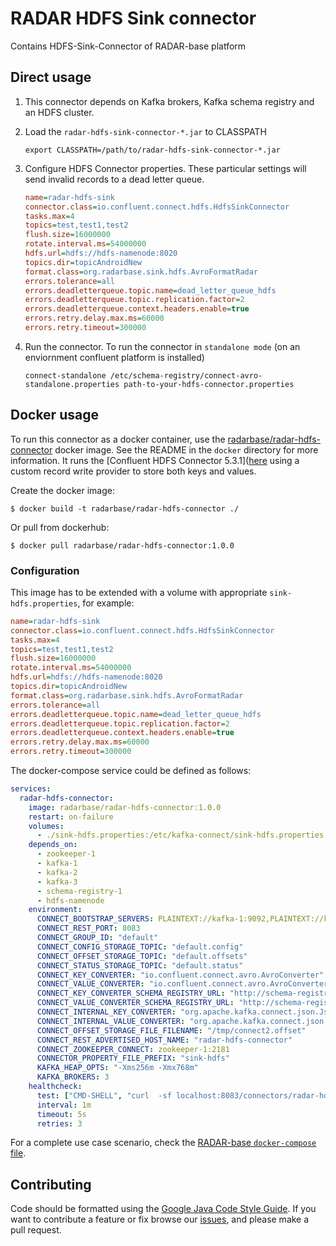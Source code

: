 # RADAR HDFS Sink connector

Contains HDFS-Sink-Connector of RADAR-base platform

## Direct usage

1. This connector depends on Kafka brokers, Kafka schema registry and an HDFS cluster.

2. Load the `radar-hdfs-sink-connector-*.jar` to CLASSPATH

    ```shell
    export CLASSPATH=/path/to/radar-hdfs-sink-connector-*.jar
    ```
      
3. Configure HDFS Connector properties. These particular settings will send invalid records to a dead letter queue.

    ```ini
    name=radar-hdfs-sink
    connector.class=io.confluent.connect.hdfs.HdfsSinkConnector
    tasks.max=4
    topics=test,test1,test2
    flush.size=16000000
    rotate.interval.ms=54000000
    hdfs.url=hdfs://hdfs-namenode:8020
    topics.dir=topicAndroidNew
    format.class=org.radarbase.sink.hdfs.AvroFormatRadar
    errors.tolerance=all
    errors.deadletterqueue.topic.name=dead_letter_queue_hdfs
    errors.deadletterqueue.topic.replication.factor=2
    errors.deadletterqueue.context.headers.enable=true
    errors.retry.delay.max.ms=60000
    errors.retry.timeout=300000
    ```
   
4. Run the connector. To run the connector in `standalone mode` (on an enviornment confluent platform is installed)
   
    ```shell
    connect-standalone /etc/schema-registry/connect-avro-standalone.properties path-to-your-hdfs-connector.properties
    ```

## Docker usage

To run this connector as a docker container, use the [radarbase/radar-hdfs-connector](https://hub.docker.org/radarbase/radar-hdfs-connector) docker image. See the README in the `docker` directory for more information.
It runs the [Confluent HDFS Connector 5.3.1]([here](https://docs.confluent.io/current/connect/kafka-connect-hdfs/index.html) using a custom record write provider to store both keys and values.

Create the docker image:
```
$ docker build -t radarbase/radar-hdfs-connector ./
```

Or pull from dockerhub:
```
$ docker pull radarbase/radar-hdfs-connector:1.0.0
```

### Configuration

This image has to be extended with a volume with appropriate `sink-hdfs.properties`, for example:

```ini
name=radar-hdfs-sink
connector.class=io.confluent.connect.hdfs.HdfsSinkConnector
tasks.max=4
topics=test,test1,test2
flush.size=16000000
rotate.interval.ms=54000000
hdfs.url=hdfs://hdfs-namenode:8020
topics.dir=topicAndroidNew
format.class=org.radarbase.sink.hdfs.AvroFormatRadar
errors.tolerance=all
errors.deadletterqueue.topic.name=dead_letter_queue_hdfs
errors.deadletterqueue.topic.replication.factor=2
errors.deadletterqueue.context.headers.enable=true
errors.retry.delay.max.ms=60000
errors.retry.timeout=300000
```

The docker-compose service could be defined as follows:

```yaml
services:
  radar-hdfs-connector:
    image: radarbase/radar-hdfs-connector:1.0.0
    restart: on-failure
    volumes:
      - ./sink-hdfs.properties:/etc/kafka-connect/sink-hdfs.properties
    depends_on:
      - zookeeper-1
      - kafka-1
      - kafka-2
      - kafka-3
      - schema-registry-1
      - hdfs-namenode
    environment:
      CONNECT_BOOTSTRAP_SERVERS: PLAINTEXT://kafka-1:9092,PLAINTEXT://kafka-2:9092,PLAINTEXT://kafka-3:9092
      CONNECT_REST_PORT: 8083
      CONNECT_GROUP_ID: "default"
      CONNECT_CONFIG_STORAGE_TOPIC: "default.config"
      CONNECT_OFFSET_STORAGE_TOPIC: "default.offsets"
      CONNECT_STATUS_STORAGE_TOPIC: "default.status"
      CONNECT_KEY_CONVERTER: "io.confluent.connect.avro.AvroConverter"
      CONNECT_VALUE_CONVERTER: "io.confluent.connect.avro.AvroConverter"
      CONNECT_KEY_CONVERTER_SCHEMA_REGISTRY_URL: "http://schema-registry-1:8081"
      CONNECT_VALUE_CONVERTER_SCHEMA_REGISTRY_URL: "http://schema-registry-1:8081"
      CONNECT_INTERNAL_KEY_CONVERTER: "org.apache.kafka.connect.json.JsonConverter"
      CONNECT_INTERNAL_VALUE_CONVERTER: "org.apache.kafka.connect.json.JsonConverter"
      CONNECT_OFFSET_STORAGE_FILE_FILENAME: "/tmp/connect2.offset"
      CONNECT_REST_ADVERTISED_HOST_NAME: "radar-hdfs-connector"
      CONNECT_ZOOKEEPER_CONNECT: zookeeper-1:2181
      CONNECTOR_PROPERTY_FILE_PREFIX: "sink-hdfs"
      KAFKA_HEAP_OPTS: "-Xms256m -Xmx768m"
      KAFKA_BROKERS: 3
    healthcheck:
      test: ["CMD-SHELL", "curl  -sf localhost:8083/connectors/radar-hdfs-sink-15000/status | grep -o '\"state\":\"[^\"]*\"' | tr '\\n' ',' | grep -vq FAILED || exit 1"]
      interval: 1m
      timeout: 5s
      retries: 3
```

For a complete use case scenario, check the [RADAR-base `docker-compose` file](https://github.com/RADAR-base/RADAR-Docker/tree/master/dcompose-stack/radar-cp-hadoop-stack/docker-compose.yml).

## Contributing

Code should be formatted using the [Google Java Code Style Guide](https://google.github.io/styleguide/javaguide.html).
If you want to contribute a feature or fix browse our [issues](https://github.com/RADAR-base/RADAR-HDFS-Sink-Connector/issues), and please make a pull request.
